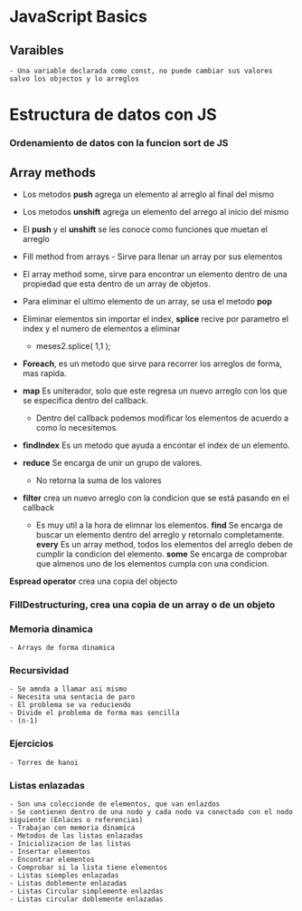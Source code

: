 # JavaScript Basics 
## Varaibles 
    - Una variable declarada como const, no puede cambiar sus valores salvo los objectos y lo arreglos 
# Estructura de datos con JS

### Ordenamiento de datos con la funcion sort de JS

## Array methods
- Los metodos **push** agrega un elemento al arreglo al final del mismo
- Los metodos **unshift** agrega un elemento del arrego al inicio del mismo
- El **push** y el **unshift** se les conoce como funciones que muetan el arreglo
-  Fill method from arrays - Sirve para llenar un array por sus elementos
- El array method some, sirve para encontrar un elemento dentro de una propiedad que esta dentro de un array de objetos.
- Para eliminar el ultimo elemento de un array, se usa el metodo **pop**
- Eliminar elementos sin importar el index,  **splice** recive por parametro el index y el numero de elementos a eliminar
    - meses2.splice( 1,1 );
- **Foreach**, es un metodo que sirve para recorrer los arreglos de forma, mas rapida.

- **map** Es uniterador, solo que este regresa un nuevo arreglo con los que se especifica dentro del callback.

    - Dentro del callback podemos modificar los elementos de acuerdo a como lo necesitemos.

- **findIndex**  Es un metodo que ayuda a encontar el index de un elemento.
- **reduce** Se encarga de unir un grupo de valores.
     - No retorna la suma de los valores
- **filter** crea un nuevo arreglo con la condicion que se está pasando en el callback
    - Es muy util a la hora de elimnar los elementos.
**find** Se encarga de buscar un elemento dentro del arreglo y retornalo completamente.
**every** Es un array method, todos los elementos del arreglo deben de cumplir la condicion del elemento.
**some** Se encarga de comprobar que almenos uno de los elementos cumpla con una condicion.

**Espread operator** crea una copia del objecto

###  FillDestructuring, crea una copia de un array o de un objeto

### Memoria dinamica
    - Arrays de forma dinamica
### Recursividad 
    - Se amnda a llamar asi mismo 
    - Necesita una sentacia de paro
    - El problema se va reduciendo
    - Divide el problema de forma mas sencilla
    - (n-1)

### Ejercicios
    - Torres de hanoi

### Listas enlazadas
    - Son una coleccionde de elementos, que van enlazdos
    - Se contienen dentro de una nodo y cada nodo va conectado con el nodo siguiente (Enlaces o referencias)
    - Trabajan con memoria dinamica
    - Metodos de las listas enlazadas
    - Inicializacion de las listas
    - Insertar elementos
    - Encontrar elementos
    - Comprobar si la lista tiene elementos
    - Listas siemples enlazadas
    - Listas doblemente enlazadas
    - Listas Circular simplemente enlazdas
    - Listas circular doblemente enlazadas